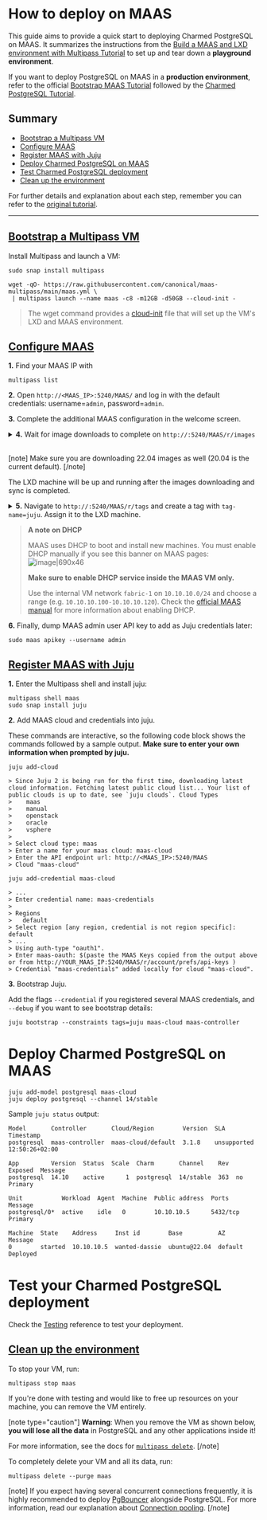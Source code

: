 # How to deploy on MAAS

This guide aims to provide a quick start to deploying Charmed PostgreSQL on MAAS. It summarizes the instructions from the [Build a MAAS and LXD environment with Multipass Tutorial](https://discourse.maas.io/t/5360) to set up and tear down a **playground environment**.

If you want to deploy PostgreSQL on MAAS in a **production environment**, refer to the official [Bootstrap MAAS Tutorial](https://maas.io/docs/tutorial-bootstrapping-maas) followed by the [Charmed PostgreSQL Tutorial](/t/9707).



## Summary
 * [Bootstrap a Multipass VM](#heading--bootstrap-multipass-vm)
 * [Configure MAAS](#heading--configure-maas)
 * [Register MAAS with Juju](#heading--register-maas-juju)
 * [Deploy Charmed PostgreSQL on MAAS](#heading--deploy-postgresql-maas)
 * [Test Charmed PostgreSQL deployment](#heading--test-postgresql)
 * [Clean up the environment](#heading--clean-up)

For further details and explanation about each step, remember you can refer to the [original tutorial](https://discourse.maas.io/t/5360). 

---
 <a href="#heading--bootstrap-multipass-vm"><h2 id="heading--bootstrap-multipass-vm"> Bootstrap a Multipass VM </h2></a>

Install Multipass and launch a VM:
```shell
sudo snap install multipass

wget -qO- https://raw.githubusercontent.com/canonical/maas-multipass/main/maas.yml \
 | multipass launch --name maas -c8 -m12GB -d50GB --cloud-init -
```
> The wget command provides a [cloud-init](https://github.com/canonical/maas-multipass/blob/main/maas.yml) file that will set up the VM's LXD and MAAS environment.

 <a href="#heading--configure-maas"><h2 id="heading--configure-maas"> Configure MAAS </h2></a>

**1.** Find your MAAS IP with
```shell
multipass list
```

**2.** Open `http://<MAAS_IP>:5240/MAAS/` and log in with the default credentials: username=`admin`, password=`admin`.

**3.** Complete the additional MAAS configuration in the welcome screen.


<details>
<summary><b>4.</b> Wait for image downloads to complete on <code>http://<MAAS_IP>:5240/MAAS/r/images</code> </summary>

[![Screenshot from 2024-04-12 12-48-40](upload://kyNPhsHr7GHyFouEpp7sxPytb6g.png)](https://assets.ubuntu.com/v1/901aa34b-image_downloads.png)
</details>
</br>

[note]
Make sure you are downloading 22.04 images as well (20.04 is the current default).
[/note]

The LXD machine will be up and running after the images downloading and sync is completed.
<details>
<summary><b>5.</b> Navigate to  <code>http://<MASS_IP>:5240/MAAS/r/tags</code> and create a tag with <code>tag-name=juju</code>. Assign it to the LXD machine. </summary>

[![Screenshot from 2024-04-12 12-51-30](upload://44dY32yFYSybmvypdEgDtj0lFid.png)](https://assets.ubuntu.com/v1/1c82f803-tags.png)
</details>

> **A note on DHCP**
>
> MAAS uses DHCP to boot and install new machines. You must enable DHCP manually if you see this banner on MAAS pages:
![image|690x46](upload://g458TLPPqGIISCFHKdfUwXRepeZ.png)
>
> **Make sure to enable DHCP service inside the MAAS VM only.**
>
 >Use the internal VM network `fabric-1` on `10.10.10.0/24` and choose a range (e.g. `10.10.10.100-10.10.10.120`). Check the [official MAAS manual](https://maas.io/docs/enabling-dhcp) for more information about enabling DHCP.


**6.** Finally, dump MAAS admin user API key to add as Juju credentials later:
```shell
sudo maas apikey --username admin
```

 <a href="#heading--register-maas-juju"><h2 id="heading--register-maas-juju"> Register MAAS with Juju </h2></a>

**1.** Enter the Multipass shell and install juju:
```shell
multipass shell maas
sudo snap install juju
```
**2.** Add MAAS cloud and credentials into juju. 

These commands are interactive, so the following code block shows the commands followed by a sample output. **Make sure to enter your own information when prompted by juju.**
```shell
juju add-cloud

> Since Juju 2 is being run for the first time, downloading latest cloud information. Fetching latest public cloud list... Your list of public clouds is up to date, see `juju clouds`. Cloud Types
>    maas
>    manual
>    openstack
>    oracle
>    vsphere
> 
> Select cloud type: maas
> Enter a name for your maas cloud: maas-cloud 
> Enter the API endpoint url: http://<MAAS_IP>:5240/MAAS
> Cloud "maas-cloud" 
```
```shell
juju add-credential maas-cloud 

> ...
> Enter credential name: maas-credentials
> 
> Regions
>   default
> Select region [any region, credential is not region specific]: default
> ...
> Using auth-type "oauth1". 
> Enter maas-oauth: $(paste the MAAS Keys copied from the output above or from http://YOUR_MAAS_IP:5240/MAAS/r/account/prefs/api-keys ) 
> Credential "maas-credentials" added locally for cloud "maas-cloud".
```

**3.** Bootstrap Juju. 

Add the flags `--credential` if you registered several MAAS credentials, and `--debug` if you want to see bootstrap details:
```shell
juju bootstrap --constraints tags=juju maas-cloud maas-controller
```

# Deploy Charmed PostgreSQL on MAAS
```shell
juju add-model postgresql maas-cloud
juju deploy postgresql --channel 14/stable
```

Sample `juju status` output:
```shell
Model       Controller       Cloud/Region        Version  SLA          Timestamp
postgresql  maas-controller  maas-cloud/default  3.1.8    unsupported  12:50:26+02:00

App         Version  Status  Scale  Charm       Channel    Rev  Exposed  Message
postgresql  14.10    active      1  postgresql  14/stable  363  no       Primary

Unit           Workload  Agent  Machine  Public address  Ports     Message
postgresql/0*  active    idle   0        10.10.10.5      5432/tcp  Primary

Machine  State    Address     Inst id        Base          AZ       Message
0        started  10.10.10.5  wanted-dassie  ubuntu@22.04  default  Deployed
```

# Test your Charmed PostgreSQL deployment

Check the [Testing](/t/11773) reference to test your deployment.

 <a href="#heading--clean-up"><h2 id="heading--clean-up"> Clean up the environment </h2></a>
To stop your VM, run: 
```shell
multipass stop maas
```
If you're done with testing and would like to free up resources on your machine, you can remove the VM entirely.

[note type="caution"]
**Warning**: When you remove the VM as shown below, **you will lose all the data** in PostgreSQL and any other applications inside it! 

For more information, see the docs for [`multipass delete`](https://multipass.run/docs/delete-command).
[/note]

To completely delete your VM and all its data, run:
```shell
multipass delete --purge maas
```

[note]
If you expect having several concurrent connections frequently, it is highly recommended to deploy [PgBouncer](https://charmhub.io/pgbouncer?channel=1/stable) alongside PostgreSQL. For more information, read our explanation about [Connection pooling](/t/15777).
[/note]